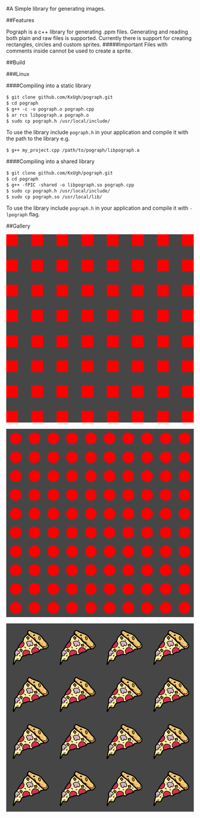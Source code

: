 #A Simple library for generating images.


##Features

Pograph is a c++ library for generating .ppm files.
Generating and reading both plain and raw files is supported.
Currently there is support for creating rectangles, circles and custom sprites.
#####Important
Files with comments inside cannot be used to create a sprite.

##Build

###Linux

####Compiling into a static library

```console
$ git clone github.com/KxUgh/pograph.git
$ cd pograph
$ g++ -c -o pograph.o pograph.cpp
$ ar rcs libpograph.a pograph.o
$ sudo cp pograph.h /usr/local/include/
```
To use the library include `pograph.h` in your application and compile it with the path to the library e.g.

```console
$ g++ my_project.cpp /path/to/pograph/libpograph.a
```


####Compiling into a shared library

```console
$ git clone github.com/KxUgh/pograph.git
$ cd pograph
$ g++ -fPIC -shared -o libpograph.so pograph.cpp
$ sudo cp pograph.h /usr/local/include/
$ sudo cp pograph.so /usr/local/lib/
```
To use the library include `pograph.h` in your application and compile it with `-lpograph` flag.

##Gallery

![img](gallery/square_showcase.png)

![img](gallery/circle_showcase.png)

![img](gallery/sprite_showcase.png)